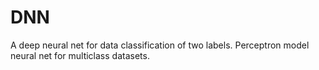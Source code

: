# DNN
A deep neural net for data classification of  two labels. 
Perceptron model neural net for multiclass datasets. 
